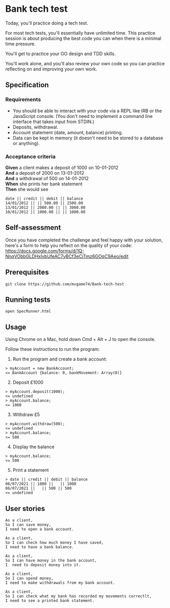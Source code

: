 # Bank tech test

Today, you'll practice doing a tech test.

For most tech tests, you'll essentially have unlimited time.  This practice session is about producing the best code you can when there is a minimal time pressure.

You'll get to practice your OO design and TDD skills.

You'll work alone, and you'll also review your own code so you can practice reflecting on and improving your own work.

## Specification

### Requirements

* You should be able to interact with your code via a REPL like IRB or the JavaScript console.  (You don't need to implement a command line interface that takes input from STDIN.)
* Deposits, withdrawal.
* Account statement (date, amount, balance) printing.
* Data can be kept in memory (it doesn't need to be stored to a database or anything).

### Acceptance criteria

**Given** a client makes a deposit of 1000 on 10-01-2012  
**And** a deposit of 2000 on 13-01-2012  
**And** a withdrawal of 500 on 14-01-2012  
**When** she prints her bank statement  
**Then** she would see

```
date || credit || debit || balance
14/01/2012 || || 500.00 || 2500.00
13/01/2012 || 2000.00 || || 3000.00
10/01/2012 || 1000.00 || || 1000.00
```

## Self-assessment

Once you have completed the challenge and feel happy with your solution, here's a form to help you reflect on the quality of your code: https://docs.google.com/forms/d/1Q-NnqVObbGLDHxlvbUfeAC7yBCf3eCjTmz6GOqC9Aeo/edit

## Prerequisites
````
git clone https://github.com/mvgame74/Bank-tech-test
````
## Running tests

````
open SpecRunner.html
````

## Usage
Using Chrome on a Mac, hold down Cmd + Alt + J to open the console.

Follow these instructions to run the program:

1. Run the program and create a bank account:
````
> myAccount = new BankAccount;
<= BankAccount {balance: 0, bankMovement: Array(0)}
````
2. Deposit £1000
````
> myAccount.deposit(1000);
<= undefined
> myAccount.balance;
<= 1000
````
3. Withdraw £5
````
> myAccount.withdraw(500);
<= undefined
> myAccount.balance;
<= 500
````
4. Display the balance
````
> myAccount.balance;
<= 500
````
5. Print a statement
````
> date || credit || debit || balance
06/07/2021 || 1000 ||   || 1000
06/07/2021 ||   || 500 || 500
<= undefined
````

## User stories
```
As a client,
So I can save money,
I need to open a bank account.

As a client,
So I can check how much money I have saved,
I need to have a bank balance.

As a client,
So I can have money in the bank account,
I  need to deposit money into it.

As a client,
So I can spend money,
I need to make withdrawals from my bank account.

As a client,
So I can check what my bank has recorded my movements correctlt,
I need to see a printed bank statement.

```